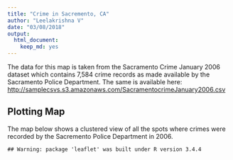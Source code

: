 ```yaml
---
title: "Crime in Sacremento, CA"
author: "Leelakrishna V"
date: "03/08/2018"
output: 
  html_document: 
    keep_md: yes
---
```


The data for this map is taken from the Sacramento Crime January 2006 dataset which contains 7,584 crime records as made available by the Sacramento Police Department. The same is available here: http://samplecsvs.s3.amazonaws.com/SacramentocrimeJanuary2006.csv 


 

## Plotting Map

The map below shows a clustered view of all the spots where crimes were recorded by the Sacremento Police Department in 2006. 


```
## Warning: package 'leaflet' was built under R version 3.4.4
```

<!--html_preserve--><div id="htmlwidget-f4835cbfc72d03491a8a" style="width:672px;height:480px;" class="leaflet html-widget"></div>
<script type="application/json" data-for="htmlwidget-f4835cbfc72d03491a8a">{"x":{"options":{"crs":{"crsClass":"L.CRS.EPSG3857","code":null,"proj4def":null,"projectedBounds":null,"options":{}}},"calls":[{"method":"addTiles","args":["//{s}.tile.openstreetmap.org/{z}/{x}/{y}.png",null,null,{"minZoom":0,"maxZoom":18,"tileSize":256,"subdomains":"abc","errorTileUrl":"","tms":false,"noWrap":false,"zoomOffset":0,"zoomReverse":false,"opacity":1,"zIndex":1,"detectRetina":false,"attribution":"&copy; <a href=\"http://openstreetmap.org\">OpenStreetMap<\/a> contributors, <a href=\"http://creativecommons.org/licenses/by-sa/2.0/\">CC-BY-SA<\/a>"}]},{"method":"addMarkers","args":[[38.47963499,38.60534892,38.47425283,38.570664,38.48191577,38.55735796,38.53064464,38.64193226,38.61398148,38.65599922,38.52488785,38.46817048,38.50125193,38.63369822,38.65407136,38.52815739,38.48819542,38.60154457,38.57917936,38.57331893,38.561757,38.55196925,38.55595051,38.61684415,38.48061188,38.56201402,38.55906655,38.53881527,38.50422234,38.65467106,38.47427504,38.60468382,38.63589932,38.51385568,38.45090003,38.47081133,38.54828207,38.63589608,38.51786994,38.49793266,38.65941872,38.46977532,38.58239328,38.53345635,38.5225465,38.58138835,38.48927466,38.53114891,38.54904531,38.55768622,38.64202003,38.53137433,38.54675579,38.51170141,38.5533528,38.55486637,38.59623882,38.48435676,38.55982551,38.66220298,38.53673892,38.56931527,38.56623766,38.60931329,38.55790108,38.56647048,38.61292672,38.59683958,38.51491299,38.63020663,38.63466859,38.56321928,38.61463322,38.50105448,38.61489271,38.54969892,38.55827881,38.59723293,38.47599535,38.52497346,38.6533205,38.57476286,38.61564793,38.63819563,38.55835434,38.50539044,38.54106323,38.55055914,38.59206781,38.56931527,38.51597101,38.58370044,38.5786943,38.47421612,38.55871113,38.54454919,38.4802355,38.49511942,38.52137681,38.63207451,38.52442868,38.49928135,38.60956898,38.50290927,38.55416121,38.59994183,38.47481934,38.49055344,38.61655968,38.50102291,38.61081853,38.56433456,38.63700441,38.52199137,38.56803077,38.50298477,38.62541828,38.50924636,38.64480059,38.51737845,38.53159017,38.62192663,38.64018136,38.52164684,38.61319529,38.62541828,38.58431639,38.52958544,38.52845688,38.48005429,38.46624668,38.54058014,38.65460722,38.64316291,38.50557133,38.49442501,38.57993959,38.51646465,38.65063142,38.56018718,38.56326638,38.62541828,38.64302793,38.63862878,38.59279731,38.51052896,38.51133269,38.48255011,38.47846862,38.62109421,38.61726903,38.56640912,38.57514018,38.46691818,38.54681762,38.55700138,38.60527526,38.53616085,38.54242302,38.55502121,38.5803294,38.61747853,38.67151063,38.5296347,38.61464988,38.63358427,38.61112011,38.6183743,38.5248104,38.51461765,38.54031312,38.50843245,38.48077278,38.53017083,38.4814126,38.54066622,38.52532078,38.62427027,38.48034756,38.45585205,38.5014335,38.53517026,38.55093059,38.51052171,38.62712763,38.47245555,38.63484756,38.47581524,38.58314743,38.55996267,38.61134232,38.57344155,38.56855432,38.51194212,38.65847399,38.54142018,38.62042639,38.59542759,38.48131474,38.61000927,38.46816183,38.52497346,38.56559378,38.63822005,38.46365037,38.51538378,38.51538948,38.4470984,38.54609328,38.57128915,38.62147929,38.55117621,38.49466185,38.55385441,38.64558877,38.58316799,38.55497273,38.58062786,38.60687102,38.55347187,38.52497346,38.63499923,38.58026647,38.61800953,38.60108154,38.44697363,38.48146892,38.60673086,38.62477487,38.57327928,38.54370562,38.60534892,38.56907718,38.50912795,38.62017846,38.60950023,38.55346102,38.58370044,38.55689118,38.49407763,38.48915265,38.64316291,38.62379457,38.54057916,38.56089163,38.56388391,38.53580637,38.52904451,38.65829164,38.63667849,38.58355816,38.66239611,38.56796664,38.53700426,38.58245172,38.54857652,38.55019478,38.51135897,38.60297489,38.53881527,38.53274676,38.48064434,38.59682949,38.55060706,38.57227839,38.61124309,38.45936698,38.48651138,38.61955775,38.62798948,38.44925003,38.50060236,38.51426513,38.62558366,38.53908574,38.55280884,38.54041688,38.51603145,38.5118137,38.61536788,38.63659439,38.56446191,38.64823548,38.57905171,38.65829986,38.56623766,38.511009,38.52497346,38.62942123,38.62541828,38.63589608,38.64145221,38.52749693,38.59664183,38.55767804,38.54097213,38.52199137,38.4625133,38.53899388,38.5791674,38.63862878,38.46360509,38.63365507,38.48151866,38.58105799,38.53855659,38.62717997,38.61401423,38.56321928,38.44697363,38.54199544,38.61138598,38.55218546,38.58570373,38.51048773,38.57905171,38.57704873,38.58314743,38.63228581,38.45718227,38.60240036,38.61285973,38.62795861,38.5695415,38.52565067,38.51692224,38.52354452,38.58349423,38.60611091,38.44924246,38.5245855,38.52718667,38.53499467,38.63338067,38.54436304,38.52532421,38.46807374,38.60950253,38.63458772,38.57750632,38.61211702,38.54255771,38.63862878,38.61112661,38.54445478,38.51036458,38.46703034,38.5370682,38.49063924,38.4894192,38.546706,38.49575914,38.49576768,38.4635908,38.47390639,38.53073649,38.63020663,38.44973707,38.61273956,38.56536191,38.57609128,38.6245378,38.63862878,38.54802942,38.53217607,38.54454369,38.61112661,38.61853144,38.59530776,38.51848054,38.55950557,38.47914754,38.54783739,38.49605203,38.61656909,38.62427027,38.48714497,38.5393455,38.55197203,38.53131653,38.6157977,38.58129991,38.47433721,38.62773289,38.65733301,38.57400282,38.60986284,38.56929775,38.53553572,38.56473346,38.54394982,38.61972393,38.56318411,38.5566387,38.53735699,38.58248128,38.63956757,38.6051444,38.55553953,38.58068906,38.52663259,38.54016571,38.61043866,38.52652786,38.53106486,38.58464151,38.60027317,38.56841979,38.5478719,38.61726206,38.5857662,38.53425511,38.57217417,38.53881527,38.48934244,38.64727956,38.60387022,38.50603275,38.54238493,38.62203999,38.63583009,38.54675579,38.63570949,38.61030866,38.64310734,38.5978936,38.4748515,38.48136888,38.61199425,38.57962095,38.57905171,38.5236977,38.48119903,38.62686447,38.55783227,38.48160193,38.6017616,38.53970995,38.59102751,38.5584422,38.5248104,38.52745012,38.57881567,38.49466185,38.52718667,38.61701338,38.45790447,38.60086039,38.53166382,38.54469916,38.53366299,38.47431447,38.50502839,38.47143667,38.56726042,38.5952625,38.50067395,38.53402736,38.47687825,38.59390962,38.52488785,38.61747853,38.53538583,38.64316291,38.52943634,38.61022833,38.63228581,38.53218208,38.59007055,38.60880803,38.57944539,38.62995233,38.53366299,38.57809363,38.64299789,38.6017616,38.49563049,38.61571266,38.51658451,38.63914751,38.51787398,38.59390962,38.62130239,38.62757407,38.49641294,38.62541828,38.55502121,38.58373458,38.47433721,38.63585275,38.56559378,38.50576856,38.51144623,38.62234814,38.56986385,38.63548679,38.61319803,38.6017616,38.57871645,38.67245501,38.5701967,38.44971731,38.63995013,38.53544489,38.62011633,38.62717997,38.53385644,38.52274391,38.59851693,38.54213786,38.5766684,38.53752113,38.62521129,38.58036374,38.51003423,38.61112661,38.61435132,38.50946788,38.57182945,38.49417981,38.61106201,38.48617977,38.56209913,38.63700302,38.56783954,38.57223488,38.56124982,38.62103382,38.4876828,38.59714644,38.61940652,38.62234814,38.56775515,38.47322263,38.52497346,38.53445955,38.57179875,38.63651305,38.46620664,38.67745476,38.5689405,38.4890423,38.51585289,38.48642245,38.53048786,38.64130735,38.64310734,38.5827398,38.63199179,38.46833142,38.53699185,38.54838986,38.5738419,38.60058081,38.53952458,38.66670198,38.53144221,38.61317258,38.59691428,38.57419952,38.65473334,38.56040719,38.52199137,38.55719536,38.52199137,38.45543072,38.65899218,38.63862878,38.57253205,38.53916445,38.62985421,38.55555724,38.54010468,38.48250578,38.61156094,38.61246333,38.62834524,38.63709493,38.49156732,38.62648616,38.51006027,38.57540163,38.52718667,38.63491454,38.56321928,38.48714755,38.55025224,38.51848156,38.57629892,38.53759463,38.49920896,38.52659231,38.57566567,38.60799414,38.6247477,38.48220754,38.51476184,38.58057479,38.6242435,38.48372724,38.52957118,38.52199137,38.63425266,38.62201506,38.64969964,38.58506592,38.57218405,38.63208305,38.53517026,38.44878699,38.55117621,38.60154457,38.52497346,38.61844752,38.6397966,38.53184858,38.5797426,38.47938006,38.63869884,38.55487496,38.6017616,38.59664183,38.56201402,38.52659579,38.53952458,38.61562847,38.59851693,38.60973497,38.54097138,38.570664,38.48927894,38.62873062,38.53381252,38.52477943,38.57216608,38.44585327,38.64472998,38.58245363,38.59873136,38.44383213,38.47433721,38.60930505,38.62675838,38.6115515,38.56342471,38.47587189,38.52199137,38.58370044,38.64578755,38.63369822,38.58033768,38.6226827,38.57894325,38.64316291,38.58245363,38.48412546,38.54106323,38.48227523,38.59513553,38.64619279,38.53317181,38.60929375,38.62982199,38.54850275,38.51558404,38.46111086,38.47392424,38.46831178,38.5392541,38.51282875,38.61112011,38.55783227,38.51031519,38.48531018,38.47575377,38.56932279,38.5971141,38.50901528,38.52545723,38.61110858,38.60992565,38.61060918,38.55121732,38.57768464,38.58076474,38.56931341,38.45768744,38.52199137,38.48335233,38.53029154,38.4706931,38.51235896,38.54195686,38.53952458,38.51053389,38.61202895,38.51505369,38.57218529,38.53525168,38.53479183,38.44924455,38.54677899,38.53249542,38.56783954,38.5974436,38.58165678,38.58395418,38.61696967,38.47531213,38.47334706,38.66188461,38.48306838,38.54700614,38.65602893,38.54146972,38.56812665,38.52578019,38.61184675,38.48460818,38.59124596,38.61195044,38.61737298,38.51007761,38.62482204,38.55612056,38.51690753,38.63449242,38.5699709,38.62302147,38.57150442,38.55500397,38.56047289,38.58196942,38.55033897,38.63532759,38.56776187,38.56900613,38.61960417,38.55103901,38.5500869,38.47952023,38.60027317,38.44258851,38.60939478,38.52731583,38.60154457,38.58031289,38.57005626,38.47429277,38.47211319,38.61038295,38.58000574,38.51727419,38.63921174,38.54812095,38.53951607,38.55128541,38.60666541,38.61118933,38.55199422,38.6270814,38.56764212,38.55494654,38.63862878,38.48476586,38.63816052,38.56211513,38.64270234,38.54718182,38.5304331,38.49515388,38.61157282,38.65024515,38.60504898,38.50673978,38.53735621,38.49603233,38.57686937,38.60671206,38.56665175,38.45400615,38.48934244,38.48740985,38.60530838,38.56897661,38.56602524,38.54402942,38.55952278,38.60944135,38.46985008,38.54066622,38.67841269,38.4811677,38.54431922,38.54047367,38.61063309,38.57411211,38.64244876,38.58054142,38.61328867],[-121.4575741,-121.4372414,-121.4368769,-121.465448,-121.479436,-121.4764341,-121.4672369,-121.4336789,-121.4886144,-121.5120524,-121.4717471,-121.4191049,-121.4122314,-121.424418,-121.5048798,-121.4905296,-121.4679029,-121.42747,-121.4892102,-121.4659563,-121.4807105,-121.4653678,-121.4641035,-121.4569468,-121.468665,-121.4972545,-121.4592505,-121.479014,-121.5379108,-121.4625907,-121.4465943,-121.4315006,-121.426956,-121.5292089,-121.4411429,-121.4338966,-121.4601784,-121.5055312,-121.4737109,-121.5076046,-121.5096441,-121.4348584,-121.5059336,-121.5192421,-121.5048587,-121.4622017,-121.4917258,-121.4223993,-121.4648791,-121.4099656,-121.4308562,-121.4506403,-121.4538401,-121.4435468,-121.4251815,-121.4280648,-121.5060581,-121.4538072,-121.4866209,-121.5254515,-121.4704533,-121.405123,-121.4854695,-121.4519681,-121.4696737,-121.4909275,-121.4415704,-121.4206076,-121.4320057,-121.4959999,-121.4301867,-121.4984736,-121.4913256,-121.5436794,-121.4768376,-121.4382432,-121.4766477,-121.5022303,-121.498024,-121.4425904,-121.5385163,-121.4958669,-121.4427075,-121.5064571,-121.4377169,-121.5212972,-121.47576,-121.4698297,-121.4791288,-121.405123,-121.4299421,-121.5008344,-121.4656992,-121.42717,-121.4490974,-121.4575843,-121.5128862,-121.4760448,-121.5068067,-121.5287747,-121.3875267,-121.5349062,-121.4968142,-121.5235712,-121.4661137,-121.4276508,-121.476798,-121.546318,-121.4461619,-121.474167,-121.4800628,-121.4618826,-121.4592018,-121.4990149,-121.4738655,-121.5346969,-121.433145,-121.4899655,-121.4272941,-121.4347262,-121.4734384,-121.4322662,-121.4172688,-121.4709707,-121.4235266,-121.433145,-121.4810431,-121.5281194,-121.5128857,-121.4722254,-121.4507883,-121.4526742,-121.4291378,-121.4745819,-121.4331388,-121.4749039,-121.482936,-121.5146732,-121.4421748,-121.4870624,-121.465437,-121.433145,-121.5396858,-121.3815598,-121.485061,-121.4233804,-121.4445317,-121.5187359,-121.4342202,-121.4789238,-121.4205256,-121.4633604,-121.4879903,-121.4499484,-121.464721,-121.4322547,-121.4516527,-121.4285992,-121.4674602,-121.4102219,-121.4922174,-121.4706061,-121.5016483,-121.4520729,-121.5183447,-121.4313716,-121.4461937,-121.4392211,-121.483171,-121.4239241,-121.4502184,-121.4253159,-121.4589523,-121.4173663,-121.491628,-121.4517155,-121.4830904,-121.446158,-121.4485769,-121.4301179,-121.4096022,-121.4473982,-121.4658126,-121.4274484,-121.4772274,-121.4270863,-121.4438493,-121.4196575,-121.4974099,-121.5061519,-121.5300211,-121.4919796,-121.4908532,-121.4063559,-121.5161468,-121.4655517,-121.457861,-121.4343771,-121.5013123,-121.4470317,-121.4401696,-121.4425904,-121.5072531,-121.4068481,-121.4384971,-121.5013574,-121.5255605,-121.4352402,-121.3993829,-121.4688257,-121.4278524,-121.4554708,-121.5212433,-121.4704591,-121.4146721,-121.4996207,-121.4797003,-121.5014996,-121.4278856,-121.4566492,-121.4425904,-121.5288499,-121.4979339,-121.4461612,-121.456171,-121.4178456,-121.475345,-121.4499687,-121.4251692,-121.4994837,-121.462171,-121.4372414,-121.4799892,-121.5403218,-121.439235,-121.4237244,-121.4917337,-121.5008344,-121.4831624,-121.4673944,-121.4564502,-121.4745819,-121.4340925,-121.4571284,-121.5050613,-121.4541917,-121.4623494,-121.4727965,-121.4558359,-121.4158235,-121.4965114,-121.4510275,-121.4852542,-121.4885401,-121.4877874,-121.4059393,-121.4920577,-121.4431441,-121.4494903,-121.479014,-121.4385165,-121.5069832,-121.4369307,-121.4689027,-121.4192296,-121.4755625,-121.4301423,-121.5184681,-121.465939,-121.4857344,-121.4189374,-121.4771018,-121.5101062,-121.4276865,-121.479928,-121.4278994,-121.4559025,-121.4831332,-121.4429168,-121.4948028,-121.4763493,-121.4550616,-121.4261249,-121.4976906,-121.4564172,-121.4854695,-121.4794301,-121.4425904,-121.5055446,-121.433145,-121.5055312,-121.4399954,-121.4664564,-121.423349,-121.4094376,-121.4708274,-121.4990149,-121.4603514,-121.4262201,-121.4984069,-121.3815598,-121.4303669,-121.500334,-121.4778424,-121.4812732,-121.4746387,-121.4760509,-121.5300525,-121.4984736,-121.4178456,-121.4712254,-121.4472415,-121.4598901,-121.4923366,-121.406008,-121.4976906,-121.4812324,-121.4974099,-121.4303283,-121.4133413,-121.4295032,-121.4796664,-121.4631911,-121.409084,-121.443515,-121.5002562,-121.4931002,-121.5046071,-121.4665401,-121.4087833,-121.3788285,-121.4712477,-121.4101636,-121.4755257,-121.467166,-121.5195591,-121.4452487,-121.5213017,-121.4221738,-121.4840835,-121.4948783,-121.472889,-121.3815598,-121.4487064,-121.4608856,-121.5209353,-121.447555,-121.4668149,-121.54231,-121.5427895,-121.440543,-121.4827348,-121.4803518,-121.4432125,-121.4379135,-121.4038889,-121.4959999,-121.4180465,-121.4978558,-121.4090347,-121.4615805,-121.4311007,-121.3815598,-121.4666875,-121.4386118,-121.4558291,-121.4487064,-121.4542983,-121.4839757,-121.4818397,-121.5103761,-121.4861143,-121.4243203,-121.5558323,-121.5072018,-121.446158,-121.4784231,-121.4664168,-121.4370014,-121.445432,-121.4522298,-121.4825623,-121.4189709,-121.4438628,-121.4952127,-121.4116111,-121.4590542,-121.498235,-121.4468745,-121.4831336,-121.466281,-121.4746566,-121.4836065,-121.4597445,-121.4687076,-121.4833164,-121.422466,-121.4381004,-121.4149596,-121.4903293,-121.4959901,-121.500048,-121.4530304,-121.4443436,-121.4462065,-121.4868341,-121.4252477,-121.4061343,-121.4828012,-121.4755357,-121.4878161,-121.4683357,-121.4935172,-121.479014,-121.4859396,-121.5078403,-121.5139523,-121.4768629,-121.4278431,-121.4755356,-121.5252034,-121.4538401,-121.5100872,-121.4717582,-121.4170313,-121.4238252,-121.4196758,-121.4966972,-121.4244182,-121.5068273,-121.4976906,-121.4128401,-121.4620303,-121.4420038,-121.4100658,-121.4654193,-121.4258271,-121.4585685,-121.4835098,-121.4281865,-121.483171,-121.4120437,-121.4970836,-121.5212433,-121.4712477,-121.4962227,-121.437086,-121.4329623,-121.4703231,-121.452695,-121.4739615,-121.4348784,-121.484345,-121.427615,-121.4753542,-121.4855296,-121.5467673,-121.4978746,-121.5002604,-121.4844897,-121.4717471,-121.4706061,-121.4682014,-121.4745819,-121.422581,-121.49689,-121.4303283,-121.4953461,-121.4856685,-121.4805674,-121.4630454,-121.4727959,-121.4739615,-121.4803293,-121.5194346,-121.4258271,-121.5060656,-121.4938974,-121.5236897,-121.3779211,-121.4361099,-121.4844897,-121.4365799,-121.5383574,-121.5105536,-121.433145,-121.4102219,-121.486043,-121.4189709,-121.5031054,-121.5072531,-121.4181141,-121.4190149,-121.422546,-121.4977028,-121.4529572,-121.4262914,-121.4258271,-121.4802163,-121.5015961,-121.4865708,-121.4267274,-121.4514665,-121.4451097,-121.4893334,-121.4760509,-121.515754,-121.4749018,-121.4249294,-121.4598507,-121.487703,-121.4005808,-121.4251306,-121.4603519,-121.4243909,-121.4487064,-121.4629401,-121.4353935,-121.4894307,-121.5235386,-121.4381202,-121.4549077,-121.5061825,-121.5088355,-121.4881721,-121.4732784,-121.511165,-121.4975768,-121.4716869,-121.4520581,-121.4346488,-121.422546,-121.4385767,-121.4250682,-121.4425904,-121.4469248,-121.473383,-121.4328187,-121.4412886,-121.5027381,-121.4969049,-121.491965,-121.4383522,-121.4568798,-121.4484308,-121.4424124,-121.4170313,-121.4718434,-121.4732289,-121.4423059,-121.4146606,-121.5077495,-121.4692124,-121.4308265,-121.4647617,-121.50537,-121.4108607,-121.4424469,-121.4379938,-121.470553,-121.4409276,-121.4706693,-121.4990149,-121.4100955,-121.4990149,-121.4394173,-121.4600156,-121.3815598,-121.4656229,-121.4465807,-121.432273,-121.4723384,-121.4572509,-121.4787435,-121.4821257,-121.4955828,-121.4461579,-121.5059115,-121.505615,-121.4966948,-121.5427657,-121.4692183,-121.4712477,-121.4150713,-121.4984736,-121.515627,-121.4675766,-121.4814552,-121.4830358,-121.4214941,-121.4909877,-121.4721784,-121.4669217,-121.4700221,-121.4307875,-121.4851106,-121.3699458,-121.4911942,-121.4509187,-121.455405,-121.4684754,-121.4990149,-121.4177759,-121.4700579,-121.4599529,-121.4884229,-121.4907608,-121.5275004,-121.4473982,-121.4408522,-121.4554708,-121.42747,-121.4425904,-121.4487548,-121.4287837,-121.473503,-121.4987072,-121.461782,-121.4424398,-121.4830057,-121.4258271,-121.423349,-121.4972545,-121.4516733,-121.4647617,-121.4941115,-121.4249294,-121.4465194,-121.4558633,-121.465448,-121.4742605,-121.5222297,-121.4136728,-121.5081919,-121.4672451,-121.4412033,-121.4369795,-121.5052755,-121.4458175,-121.4293793,-121.4189709,-121.4473452,-121.4354096,-121.4388338,-121.4436785,-121.4366615,-121.4990149,-121.5008344,-121.4381896,-121.424418,-121.4853853,-121.4737527,-121.4654979,-121.4745819,-121.5052755,-121.4762198,-121.47576,-121.4584554,-121.4280253,-121.4587154,-121.4463754,-121.4404159,-121.4414625,-121.4687016,-121.4794981,-121.4374694,-121.4786384,-121.4309511,-121.4650574,-121.5319277,-121.4461937,-121.4100658,-121.4771985,-121.5356226,-121.4923774,-121.5040444,-121.4378627,-121.5423774,-121.5139339,-121.4671502,-121.4578044,-121.4432894,-121.4660623,-121.4803637,-121.4963282,-121.4745346,-121.4176675,-121.4990149,-121.4533502,-121.3906925,-121.4271773,-121.5339089,-121.4511462,-121.4647617,-121.4800276,-121.4531127,-121.5227003,-121.4642683,-121.4330115,-121.4091585,-121.4086541,-121.4593645,-121.5199373,-121.4881721,-121.4249976,-121.5032275,-121.4829418,-121.5000765,-121.4418427,-121.4883531,-121.4468253,-121.4774573,-121.4633315,-121.4646676,-121.4254625,-121.4768448,-121.4103481,-121.4939808,-121.4908472,-121.4832354,-121.502068,-121.5089847,-121.4095726,-121.4648179,-121.4523277,-121.4316473,-121.5028488,-121.5053446,-121.4199118,-121.4836302,-121.4714437,-121.3902704,-121.4679136,-121.4667332,-121.4576427,-121.470898,-121.4987407,-121.4576083,-121.4439429,-121.4350231,-121.4865622,-121.4252477,-121.428883,-121.4605521,-121.4137192,-121.42747,-121.4934629,-121.4827802,-121.4503108,-121.4521928,-121.4546092,-121.4583676,-121.4186774,-121.4215936,-121.4097474,-121.4352432,-121.4671318,-121.422421,-121.4265596,-121.4960208,-121.4984478,-121.4808391,-121.3791447,-121.3815598,-121.4967571,-121.5365208,-121.4990409,-121.4562911,-121.5084361,-121.4149241,-121.460842,-121.4916239,-121.5091329,-121.5213875,-121.4184906,-121.4685363,-121.4619674,-121.48165,-121.4605654,-121.5067911,-121.428879,-121.4859396,-121.4811463,-121.4569331,-121.5085063,-121.4996535,-121.4615322,-121.4622826,-121.4754743,-121.4596812,-121.4517155,-121.5385043,-121.4647448,-121.4731872,-121.4557168,-121.4306972,-121.415297,-121.4226037,-121.4992858,-121.494681],null,null,null,{"interactive":true,"draggable":false,"keyboard":true,"title":"","alt":"","zIndexOffset":0,"opacity":1,"riseOnHover":false,"riseOffset":250},null,null,{"showCoverageOnHover":true,"zoomToBoundsOnClick":true,"spiderfyOnMaxZoom":true,"removeOutsideVisibleBounds":true,"spiderLegPolylineOptions":{"weight":1.5,"color":"#222","opacity":0.5},"freezeAtZoom":false},null,null,{"interactive":false,"permanent":false,"direction":"auto","opacity":1,"offset":[0,0],"textsize":"10px","textOnly":false,"className":"","sticky":true},null]}],"limits":{"lat":[38.44258851,38.67841269],"lng":[-121.5558323,-121.3699458]}},"evals":[],"jsHooks":[]}</script><!--/html_preserve-->
